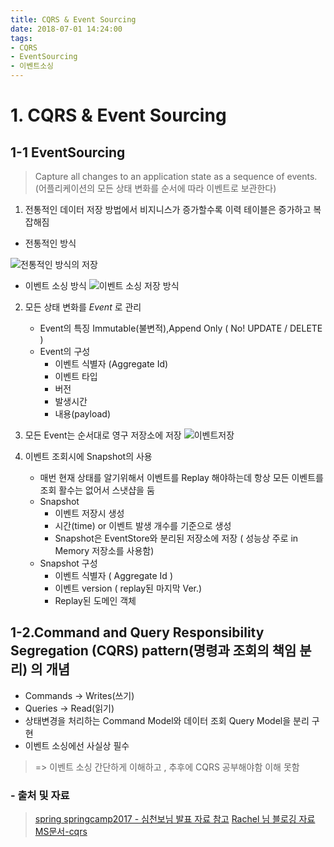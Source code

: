 ```yaml
---
title: CQRS & Event Sourcing
date: 2018-07-01 14:24:00
tags: 
- CQRS 
- EventSourcing 
- 이벤트소싱
---
```


# 1. CQRS & Event Sourcing


## 1-1 EventSourcing

>  Capture all changes to an application state as a sequence of events.(어플리케이션의 모든 상태 변화를 순서에 따라 이벤트로 보관한다)

1.  전통적인 데이터 저장 방법에서 비지니스가 증가할수록 이력 테이블은 증가하고 복잡해짐

- 전통적인 방식 

![전통적인 방식의 저장](https://cdn-images-1.medium.com/max/800/1*ne9wMAjAXRD50_U-HgdrHQ.png)

- 이벤트 소싱 방식
![이벤트 소싱 저장 방식](https://cdn-images-1.medium.com/max/800/1*0l2GybnXcJljJR1bzFUxTg.png)

2. 모든 상태 변화를 *Event* 로 관리
    - Event의 특징 Immutable(불변적),Append Only ( No! UPDATE / DELETE ) 
    - Event의 구성
      - 이벤트 식별자 (Aggregate Id)
      - 이벤트 타입
      - 버전
      - 발생시간
      - 내용(payload)
3. 모든 Event는 순서대로 영구 저장소에 저장
  ![이벤트저장](이벤트저장.png)

4. 이벤트 조회시에 Snapshot의 사용
    - 매번 현재 상태를 알기위해서 이벤트를 Replay 해야하는데 항상 모든 이벤트를 조회 활수는 없어서 스냇샵을 둠
    - Snapshot
      - 이벤트 저장시 생성
      - 시간(time) or 이벤트 발생 개수를 기준으로 생성 
      - Snapshot은 EventStore와 분리된 저장소에 저장 ( 성능상 주로 in Memory 저장소를 사용함)
    - Snapshot 구성
      - 이벤트 식별자 ( Aggregate Id )
      - 이벤트 version ( replay된 마지막 Ver.)
      - Replay된 도메인 객체


## 1-2.Command and Query Responsibility Segregation (CQRS) pattern(명령과 조회의 책임 분리) 의 개념 

- Commands -> Writes(쓰기)
- Queries -> Read(읽기)
- 상태변경을 처리하는 Command Model와 데이터 조회 Query Model을 분리 구현
- 이벤트 소싱에선 사실상 필수 

>  => 이벤트 소싱 간단하게 이해하고 , 추후에 CQRS 공부해야함 이해 못함


### - 출처 및 자료

> [spring springcamp2017 - 심천보님 발표 자료 참고](https://github.com/jaceshim/springcamp2017)
> [Rachel 님 블로깅 자료](https://medium.com/@mjspring/%EC%9D%B4%EB%B2%A4%ED%8A%B8-%EC%86%8C%EC%8B%B1-event-sourcing-%EA%B0%9C%EB%85%90-50029f50f78c)
> [MS문서-cqrs](https://docs.microsoft.com/en-us/azure/architecture/patterns/cqrs#when-to-use-this-pattern)